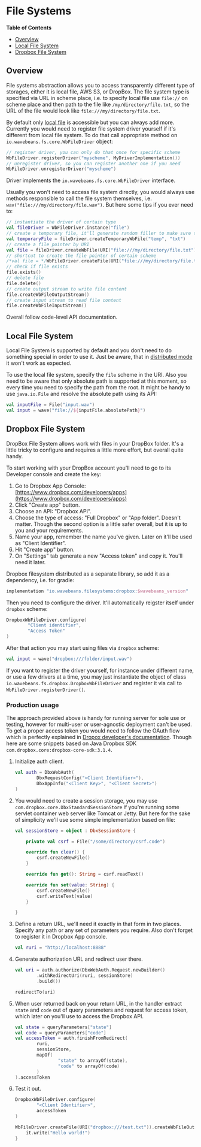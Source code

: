 # File Systems<!-- START doctoc generated TOC please keep comment here to allow auto update --><!-- DON'T EDIT THIS SECTION, INSTEAD RE-RUN doctoc TO UPDATE -->**Table of Contents**- [Overview](#overview)- [Local File System](#local-file-system)- [Dropbox File System](#dropbox-file-system)<!-- END doctoc generated TOC please keep comment here to allow auto update -->## OverviewFile systems abstraction allows you to access transparently different type of storages, either it is local file, AWS S3, or DropBox. The file system type is specified via URL in scheme place, i.e. to specify local file use `file://` on scheme place and then path to the file like `/my/directory/file.txt`, so the URL of the file would look like `file:///my/directory/file.txt`.By default only [local file](#local-file-system) is accessible but you can always add more. Currently you would need to register file system driver yourself if it's different from local file system. To do that call appropriate method on `io.wavebeans.fs.core.WbFileDriver` object:```kotlin// register driver, you can only do that once for specific schemeWbFileDriver.registerDriver("myscheme", MyDriverImplementation())// unregister driver, so you can register another one if you needWbFileDriver.unregisterDriver("myscheme")``` Driver implements the `io.wavebeans.fs.core.WbFileDriver` interface.Usually you won't need to access file system directly, you would always use methods responsible to call the file system themselves, i.e. `wav("file:///my/directory/file.wav")`. But here some tips if you ever need to:```kotlin// instantiate the driver of certain typeval fileDriver = WbFileDriver.instance("file")// create a temporary file, it'll generate random filler to make sure the file is newval temporaryFile = fileDriver.createTemporaryWbFile("temp", "txt")// create a file pointer by URIval file = fileDriver.createWbFile(URI("file:///my/directory/file.txt"))// shortcut to create the file pointer of certain scheme/*val file = */WbFileDriver.createFile(URI("file:///my/directory/file.txt"))// check if file existsfile.exists()// delete filefile.delete()// create output stream to write file contentfile.createWbFileOutputStream()// create input stream to read file contentfile.createWbFileInputStream()```Overall follow code-level API documentation.## Local File SystemLocal File System is supported by default and you don't need to do something special in order to use it. Just be aware, that in [distributed mode](../exe/readme.md#distributed-mode) it won't work as expected.To use the local file system, specify the `file` scheme in the URI. Also you need to be aware that only absolute path is supported at this moment, so every time you need to specify the path from the root. It might be handy to use `java.io.File` and resolve the absolute path using its API:```kotlinval inputFile = File("input.wav")val input = wave("file://${inputFile.absolutePath}")```## Dropbox File SystemDropBox File System allows work with files in your DropBox folder. It's a little tricky to configure and requires a little more effort, but overall quite handy.To start working with your DropBox account you'll need to go to its Developer console and create the key:1. Go to Dropbox App Console: [https://www.dropbox.com/developers/apps](https://www.dropbox.com/developers/apps)2. Click "Create app" button.3. Choose an API: "Dropbox API".4. Choose the type of access: "Full Dropbox" or "App folder". Doesn't matter. Though the second option is a little safer overall, but it is up to you and your requirements.5. Name your app, remember the name you've given. Later on it'll be used as "Client Identifier".6. Hit "Create app" button.7. On "Settings" tab generate a new "Access token" and copy it. You'll need it later.Dropbox filesystem distributed as a separate library, so add it as a dependency, i.e. for gradle:```groovyimplementation "io.wavebeans.filesystems:dropbox:$wavebeans_version"```Then you need to configure the driver. It'll automatically reigster itself under `dropbox` scheme:```kotlinDropboxWbFileDriver.configure(        "Client identifier",        "Access Token")```After that action you may start using files via `dropbox` scheme:```kotlinval input = wave("dropbox:///folder/input.wav")```If you want to register the driver yourself, for instance under different name, or use a few drivers at a time, you may just instantiate the object of class `io.wavebeans.fs.dropbox.DropboxWbFileDriver` and register it via call to `WbFileDriver.registerDriver()`.### Production usageThe approach provided above is handy for running server for sole use or testing, however for multi-user or user-agnostic deployment can't be used. To get a proper access token you would need to follow the OAuth flow which is perfectly explained in [Dropox developer's documentation](https://www.dropbox.com/lp/developers/reference/oauth-guide). Though here are some snippets based on Java Dropbox SDK `com.dropbox.core:dropbox-core-sdk:3.1.4`.1. Initialize auth client.    ```kotlin    val auth = DbxWebAuth(            DbxRequestConfig("<Client Identifier>"),            DbxAppInfo("<Client Key>", "<Client Secret>")    )    ```2. You would need to create a session storage, you may use `com.dropbox.core.DbxStandardSessionStore` if you're running some servlet container web server like Tomcat or Jetty. But here for the sake of simplicity we'll use some simple implementation based on file:    ```kotlin    val sessionStore = object : DbxSessionStore {            private val csrf = File("/some/directory/csrf.code")            override fun clear() {            csrf.createNewFile()        }            override fun get(): String = csrf.readText()            override fun set(value: String) {            csrf.createNewFile()            csrf.writeText(value)        }        }    ```3. Define a return URL, we'll need it exactly in that form in two places. Specify any path or any set of parameters you require. Also don't forget to register it in Dropbox App console.    ```kotlin    val ruri = "http://localhost:8888"    ```4. Generate authorization URL and redirect user there.    ```kotlin    val uri = auth.authorize(DbxWebAuth.Request.newBuilder()            .withRedirectUri(ruri, sessionStore)            .build())        redirectTo(uri)    ```5. When user returned back on your return URL, in the handler extract `state` and `code` out of query parameters and request for access token, which later on you'll use to access the Dropbox API.    ```kotlin    val state = queryParameters["state"]    val code = queryParameters["code"]    val accessToken = auth.finishFromRedirect(            ruri,             sessionStore,            mapOf(                    "state" to arrayOf(state),                    "code" to arrayOf(code)            )    ).accessToken    ```6. Test it out.    ```kotlin    DropboxWbFileDriver.configure(            "<Client Identifier>",            accessToken    )        WbFileDriver.createFile(URI("dropbox:///test.txt")).createWbFileOutputStream().writer().use {        it.write("Hello world!")    }    ```